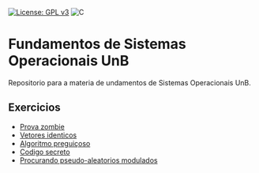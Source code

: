 [![License: GPL v3](https://img.shields.io/badge/License-GPLv3-blue.svg)](https://www.gnu.org/licenses/gpl-3.0)  ![C](https://img.shields.io/badge/C-Solutions-blue.svg?style=flat&logo=c) 
# Fundamentos de Sistemas Operacionais UnB

Repositorio para a materia de undamentos de Sistemas Operacionais UnB.

## Exercicios
- [Prova zombie](https://github.com/giovannabbottino/fso_unb/blob/main/zumbi.c)
- [Vetores identicos](https://github.com/giovannabbottino/fso_unb/blob/main/vetores_identicos.c)
- [Algoritmo preguiçoso](https://github.com/giovannabbottino/fso_unb/blob/main/fork.c)
- [Codigo secreto](https://github.com/giovannabbottino/fso_unb/blob/main/chaos.c)
- [Procurando pseudo-aleatorios modulados](https://github.com/giovannabbottino/fso_unb/blob/main/codigo_secreto.c)
